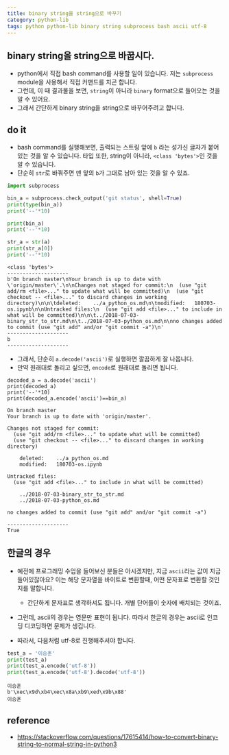```yaml
---
title: binary string을 string으로 바꾸기 
category: python-lib
tags: python python-lib binary string subprocess bash ascii utf-8
---
```


## binary string을 string으로 바꿉시다. 

- python에서 직접 bash command를 사용할 일이 있습니다. 저는 `subprocess` module을 사용해서 직접 커맨드를 치곤 합니다. 
- 그런데, 이 때 결과물을 보면, `string`이 아니라 `binary` format으로 들어오는 것을 알 수 있어요. 
- 그래서 간단하게 binary string을 string으로 바꾸어주려고 합니다. 

## do it

- bash command를 실행해보면, 출력되는 스트링 앞에 `b` 라는 성가신 글자가 붙어 있는 것을 알 수 있습니다. 타입 또한, string이 아니라, `<class 'bytes'>`인 것을 알 수 있습니다. 
- 단순히 `str`로 바꿔주면 맨 앞의 `b`가 그대로 남아 있는 것을 알 수 있죠. 

```python
import subprocess 

bin_a = subprocess.check_output('git status', shell=True)
print(type(bin_a))
print('--'*10)

print(bin_a)
print('--'*10)

str_a = str(a)
print(str_a[0]) 
print('--'*10)
```

```
<class 'bytes'>
--------------------
b'On branch master\nYour branch is up to date with \'origin/master\'.\n\nChanges not staged for commit:\n  (use "git add/rm <file>..." to update what will be committed)\n  (use "git checkout -- <file>..." to discard changes in working directory)\n\n\tdeleted:    ../a_python_os.md\n\tmodified:   180703-os.ipynb\n\nUntracked files:\n  (use "git add <file>..." to include in what will be committed)\n\n\t../2018-07-03-binary_str_to_str.md\n\t../2018-07-03-python_os.md\n\nno changes added to commit (use "git add" and/or "git commit -a")\n'
--------------------
b
--------------------
```

- 그래서, 단순히 `a.decode('ascii')`로 실행하면 깔끔하게 잘 나옵니다. 
- 만약 원래대로 돌리고 싶으면, `encode`로 원래대로 돌리면 됩니다. 

```
decoded_a = a.decode('ascii')
print(decoded_a)
print('--'*10)
print(decoded_a.encode('ascii')==bin_a)
```

```
On branch master
Your branch is up to date with 'origin/master'.

Changes not staged for commit:
  (use "git add/rm <file>..." to update what will be committed)
  (use "git checkout -- <file>..." to discard changes in working directory)

	deleted:    ../a_python_os.md
	modified:   180703-os.ipynb

Untracked files:
  (use "git add <file>..." to include in what will be committed)

	../2018-07-03-binary_str_to_str.md
	../2018-07-03-python_os.md

no changes added to commit (use "git add" and/or "git commit -a")

--------------------
True
```

## 한글의 경우 

- 예전에 프로그래밍 수업을 들어보신 분들은 아시겠지만, 지금 `ascii`라는 값이 지금 들어있잖아요? 이는 해당 문자열을 바이트로 변환할때, 어떤 문자표로 변환할 것인지를 말합니다. 
    - 간단하게 문자표로 생각하셔도 됩니다. 개별 단어들이 숫자에 배치되는 것이죠. 
- 그런데, ascii의 경우는 영문만 표현이 됩니다. 따라서 한글의 경우는 ascii로 인코딩 디코딩하면 문제가 생깁니다. 

- 따라서, 다음처럼 utf-8로 진행해주셔야 합니다. 

```python
test_a = '이승훈'
print(test_a)
print(test_a.encode('utf-8'))
print(test_a.encode('utf-8').decode('utf-8'))
```

```
이승훈
b'\xec\x9d\xb4\xec\x8a\xb9\xed\x9b\x88'
이승훈
```

## reference 

- <https://stackoverflow.com/questions/17615414/how-to-convert-binary-string-to-normal-string-in-python3>